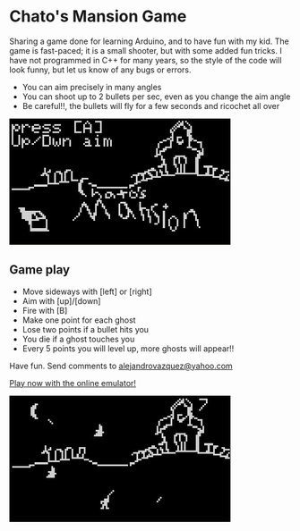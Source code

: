 
# Chato's Mansion Game

Sharing a game done for learning Arduino, and to have fun with my kid.
The game is fast-paced; it is a small shooter, but with some added fun tricks.  I have not programmed in C++ for many years, so the style of the code will look funny, but let us know of any bugs or errors.

+ You can aim precisely in many angles 
+ You can shoot up to 2 bullets per sec, even as you change the aim angle
+ Be careful!!, the bullets will fly for a few seconds and ricochet all over

![alt text](https://raw.githubusercontent.com/avazqueznj/CMansion1/master/screenshot1.jpg "Screenshot")

## Game play

+ Move sideways with [left] or [right]
+ Aim with [up]/[down]
+ Fire with [B]
+ Make one point for each ghost 
+ Lose two points if a bullet hits you
+ You die if a ghost touches you
+ Every 5 points you will level up, more ghosts will appear!!

Have fun.
Send comments to alejandrovazquez@yahoo.com


[Play now with the online emulator!](https://felipemanga.github.io/ProjectABE/?url=https://raw.githubusercontent.com/avazqueznj/CMansion1/master/cmansion.ino.arduino.avr.leonardo.hex)

![alt text](https://raw.githubusercontent.com/avazqueznj/CMansion1/master/screenshot2.jpg "Screenshot")



